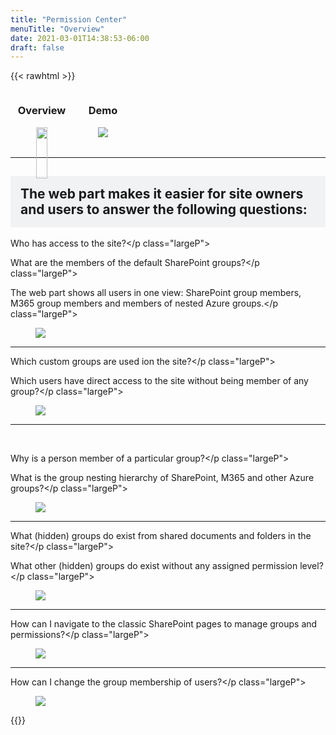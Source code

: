 ```yaml
---
title: "Permission Center"
menuTitle: "Overview"
date: 2021-03-01T14:38:53-06:00
draft: false
---
```

{{< rawhtml >}}
    <!-- first section -->
    <div style="display:flex;">
        <div style="text-align:center;">
            <h3>Overview</h3>
            <figure>
                <a href="/images/Overview.png" data-featherlight="image">
                    <img src="/images/Overview.png" style="width:94%;"/>
                </a>
            </figure>
        </div>
        <div style="text-align:center;">
            <h3>Demo</h3>
            <figure>
                <a href="/images/Overview.gif" data-featherlight="image">
                    <img src="/images/Overview.gif" />
                </a>
            </figure>
        </div>
    </div>
    <hr style="clear:both;">
    <!-- other sections -->
    <h2 style="background-color:#F0F2F4;padding:1rem;">The web part makes it easier for site owners and users to answer the following questions:</h2>
    <div class="imageTextContainer">
        <div class="imageText">
            <p class="largeP">Who has access to the site?</p class="largeP">
            <p class="largeP">What are the members of the default SharePoint groups?</p class="largeP">
            <p class="largeP">The web part shows all users in one view: SharePoint group members, M365 group members and members of nested Azure groups.</p class="largeP">           </div>
        <figure class="right500">
            <a href="https://hugo-netlifycms-test-site.netlify.app/images/01.png" data-featherlight="image">
                <img src="/images/01.png" />
            </a>
        </figure>
    </div>
    <hr style="clear:both;">
    <div class="imageTextContainer">
        <div class="imageText">
            <p class="largeP">Which custom groups are used ion the site?</p class="largeP">
            <p class="largeP">Which users have direct access to the site without being member of any group?</p class="largeP">
        </div>
        <figure class="right500">
            <a href="/images/01.png" data-featherlight="image">
                <img src="/images/01.png" />
            </a>
        </figure>
    </div>
    <hr style="clear:both;">    
    <div class="imageTextContainer">
        <div class="imageText">
            <p class="largeP">Why is a person member of a particular group?</p class="largeP">
            <p class="largeP">What is the group nesting hierarchy of SharePoint, M365 and other Azure groups?</p class="largeP">
        </div>
        <figure class="right500">
            <a href="/images/02.png" data-featherlight="image">
                <img src="/images/02.png" />
            </a>
        </figure>
    </div>
    <hr style="clear:both;">
    <div class="imageTextContainer">
        <div class="imageText">
            <p class="largeP">What (hidden) groups do exist from shared documents and folders in the site?</p class="largeP">
            <p class="largeP">What other (hidden) groups do exist without any assigned permission level?</p class="largeP">
        </div>
        <div style="flex-shrink:0;">
        <figure class="right500">
            <a href="/images/03.png" data-featherlight="image">
                <img src="/images/03.png" />
            </a>
        </figure>
        </div>
    </div>
    <hr style="clear:both;">
    <div class="imageTextContainer">
        <div class="imageText">
            <p class="largeP">How can I navigate to the classic SharePoint pages to manage groups and permissions?</p class="largeP">
        </div>
        <figure class="right500">
            <a href="/images/04.png" data-featherlight="image">
                <img src="/images/04.png" />
            </a>
        </figure>
    </div>
    <hr style="clear:both;">
    <div class="imageTextContainer">
        <div class="imageText">
            <p class="largeP">How can I change the group membership of users?</p class="largeP">
        </div>
        <figure class="right500">
            <a href="/images/05.png" data-featherlight="image">
                <img src="/images/05.png" />
            </a>
        </figure>
    </div>
{{</rawhtml >}}
